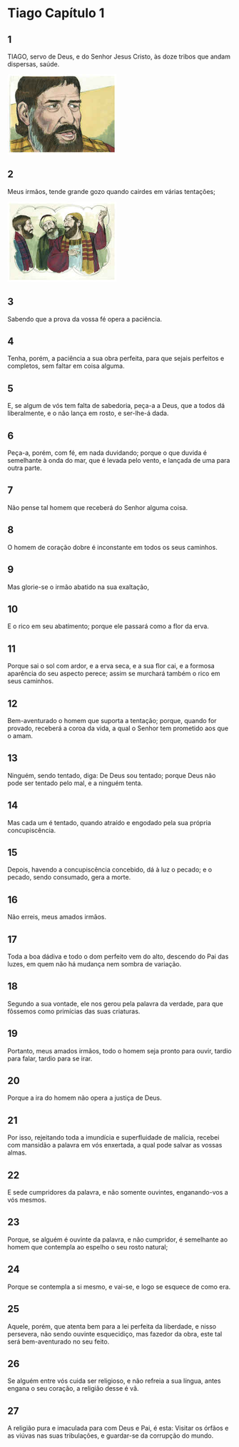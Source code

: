 # Tiago Capítulo 1

## 1
TIAGO, servo de Deus, e do Senhor Jesus Cristo, às doze tribos que andam dispersas, saúde.

![](../.img/Tg/01/1-0.jpg)

## 2
Meus irmãos, tende grande gozo quando cairdes em várias tentações;

![](../.img/Tg/01/2-0.jpg)

## 3
Sabendo que a prova da vossa fé opera a paciência.

## 4
Tenha, porém, a paciência a sua obra perfeita, para que sejais perfeitos e completos, sem faltar em coisa alguma.

## 5
E, se algum de vós tem falta de sabedoria, peça-a a Deus, que a todos dá liberalmente, e o não lança em rosto, e ser-lhe-á dada.

## 6
Peça-a, porém, com fé, em nada duvidando; porque o que duvida é semelhante à onda do mar, que é levada pelo vento, e lançada de uma para outra parte.

## 7
Não pense tal homem que receberá do Senhor alguma coisa.

## 8
O homem de coração dobre é inconstante em todos os seus caminhos.

## 9
Mas glorie-se o irmão abatido na sua exaltação,

## 10
E o rico em seu abatimento; porque ele passará como a flor da erva.

## 11
Porque sai o sol com ardor, e a erva seca, e a sua flor cai, e a formosa aparência do seu aspecto perece; assim se murchará também o rico em seus caminhos.

## 12
Bem-aventurado o homem que suporta a tentação; porque, quando for provado, receberá a coroa da vida, a qual o Senhor tem prometido aos que o amam.

## 13
Ninguém, sendo tentado, diga: De Deus sou tentado; porque Deus não pode ser tentado pelo mal, e a ninguém tenta.

## 14
Mas cada um é tentado, quando atraído e engodado pela sua própria concupiscência.

## 15
Depois, havendo a concupiscência concebido, dá à luz o pecado; e o pecado, sendo consumado, gera a morte.

## 16
Não erreis, meus amados irmãos.

## 17
Toda a boa dádiva e todo o dom perfeito vem do alto, descendo do Pai das luzes, em quem não há mudança nem sombra de variação.

## 18
Segundo a sua vontade, ele nos gerou pela palavra da verdade, para que fôssemos como primícias das suas criaturas.

## 19
Portanto, meus amados irmãos, todo o homem seja pronto para ouvir, tardio para falar, tardio para se irar.

## 20
Porque a ira do homem não opera a justiça de Deus.

## 21
Por isso, rejeitando toda a imundícia e superfluidade de malícia, recebei com mansidão a palavra em vós enxertada, a qual pode salvar as vossas almas.

## 22
E sede cumpridores da palavra, e não somente ouvintes, enganando-vos a vós mesmos.

## 23
Porque, se alguém é ouvinte da palavra, e não cumpridor, é semelhante ao homem que contempla ao espelho o seu rosto natural;

## 24
Porque se contempla a si mesmo, e vai-se, e logo se esquece de como era.

## 25
Aquele, porém, que atenta bem para a lei perfeita da liberdade, e nisso persevera, não sendo ouvinte esquecidiço, mas fazedor da obra, este tal será bem-aventurado no seu feito.

## 26
Se alguém entre vós cuida ser religioso, e não refreia a sua língua, antes engana o seu coração, a religião desse é vã.

## 27
A religião pura e imaculada para com Deus e Pai, é esta: Visitar os órfãos e as viúvas nas suas tribulações, e guardar-se da corrupção do mundo.

